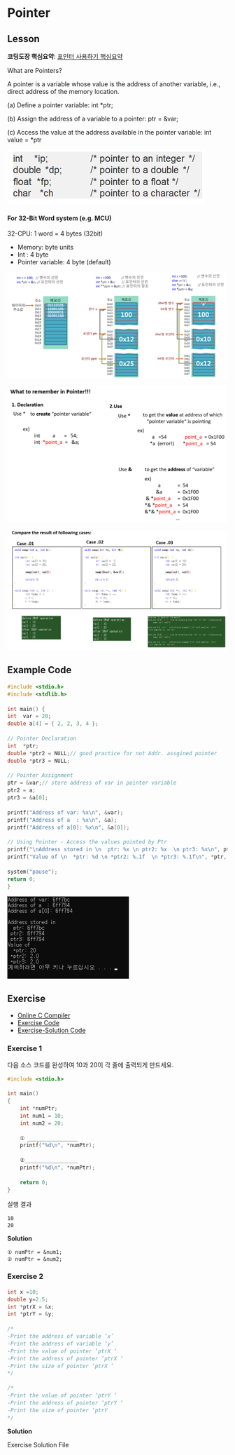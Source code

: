 # Pointer

## Lesson

**코딩도장 핵심요약**: [포인터 사용하기 핵심요약](https://dojang.io/mod/page/view.php?id=605)

What are Pointers?

A pointer is a variable whose value is the address of another variable, i.e., direct address of the memory location.

(a) Define a pointer variable: int \*ptr;

(b) Assign the address of a variable to a pointer: ptr = \&var;

(c) Access the value at the address available in the pointer variable: int value = \*ptr

![](<../../.gitbook/assets/image (75).png>)

#### For 32-Bit Word system (e.g. MCU)

32-CPU: 1 word = 4 bytes (32bit)

* Memory: byte units
* Int : 4 byte
* Pointer variable: 4 byte (default)

![TCP school.com](<../../.gitbook/assets/image (76).png>)

![](<../../.gitbook/assets/image (72).png>)

![](<../../.gitbook/assets/image (74).png>)

## Example Code

```cpp
#include <stdio.h>
#include <stdlib.h>

int main() {
int  var = 20;   
double a[4] = { 2, 2, 3, 4 };

// Pointer Declaration
int  *ptr;
double *ptr2 = NULL;// good practice for not Addr. assgined pointer
double *ptr3 = NULL;

// Pointer Assignment
ptr = &var;// store address of var in pointer variable
ptr2 = a;
ptr3 = &a[0];

printf("Address of var: %x\n", &var);
printf("Address of a  : %x\n", &a);
printf("Address of a[0]: %x\n", &a[0]);

// Using Pointer - Access the values pointed by Ptr
printf("\nAddress stored in \n  ptr: %x \n ptr2: %x  \n ptr3: %x\n", ptr, ptr2, ptr3);
printf("Value of \n  *ptr: %d \n *ptr2: %.1f  \n *ptr3: %.1f\n", *ptr, *ptr2, *ptr3);

system("pause");
return 0;
}
```

![](<../../.gitbook/assets/image (71).png>)

## Exercise

* [Online C Compiler](https://www.onlinegdb.com/online\_c\_compiler)
* [Exercise Code](https://github.com/ykkimhgu/Tutorial-C-Program/tree/main/pointer-array)
* [Exercise-Solution Code](https://github.com/ykkimhgu/Tutorial-C-Program/tree/main/pointer-array/solution)

### Exercise 1

다음 소스 코드를 완성하여 10과 20이 각 줄에 출력되게 만드세요.

```c
#include <stdio.h>

int main()
{
    int *numPtr;
    int num1 = 10;
    int num2 = 20;

    ① ________________
    printf("%d\n", *numPtr);

    ②_________________
    printf("%d\n", *numPtr);

    return 0;
}
```

실행 결과

```
10
20
```

**Solution**

```
① numPtr = &num1;
② numPtr = &num2;
```

### Exercise 2

```c
int x =10;            
double y=2.5;
int *ptrX = &x;      
int *ptrY = &y;

/*
-Print the address of variable ‘x’
-Print the address of variable ‘y’
-Print the value of pointer ‘ptrX ‘
-Print the address of pointer ‘ptrX ‘
-Print the size of pointer ‘ptrX ‘
*/

/*
-Print the value of pointer ‘ptrY ‘
-Print the address of pointer ‘ptrY ‘
-Print the size of pointer ‘ptrY 
*/
```

**Solution**

Exercise Solution File
